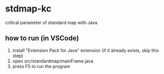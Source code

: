 # stdmap-kc
critical parameter of standard map with Java

## how to run (in VSCode)
1. install "Extension Pack for Java" extension (if it already exists, skip this step)
2. open src/standardmap/mainFrame.java
3. press F5 to run the program
